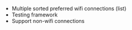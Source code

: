 

 - Multiple sorted preferred wifi connections (list)
 - Testing framework
 - Support non-wifi connections

